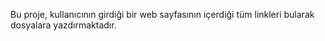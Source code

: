 Bu proje, kullanıcının girdiği bir web sayfasının içerdiği tüm linkleri bularak dosyalara yazdırmaktadır.
